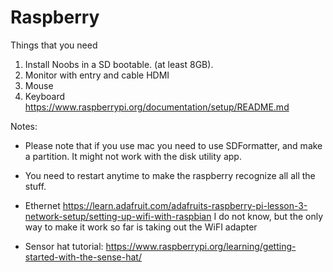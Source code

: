 # Raspberry
Things that you need
1. Install Noobs in a SD bootable. (at least 8GB).
2. Monitor with entry and cable HDMI
3. Mouse
4. Keyboard
https://www.raspberrypi.org/documentation/setup/README.md


Notes:
* Please note that if you use mac you need to use SDFormatter, and make a partition.
It might not work with the disk utility app.

* You need to restart anytime to make the raspberry recognize all all the stuff.

* Ethernet 
https://learn.adafruit.com/adafruits-raspberry-pi-lesson-3-network-setup/setting-up-wifi-with-raspbian
 I do not know, but the only way to make it work so far is taking out the WiFI adapter

* Sensor hat tutorial:
https://www.raspberrypi.org/learning/getting-started-with-the-sense-hat/

